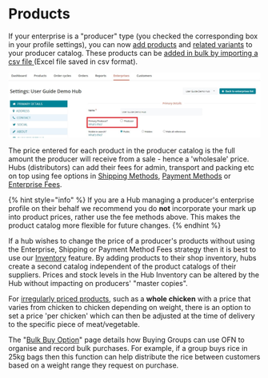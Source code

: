 # Products

If your enterprise is a "producer" type (you checked the corresponding box in your profile settings), you can now [add products](products.md) and [related variants](product-variants.md) to your producer catalog. These products can be [added in bulk by importing a csv file ](product-and-inventory-import.md)(Excel file saved in csv format).

![](../../.gitbook/assets/producer.jpg)

The price entered for each product in the producer catalog is the full amount the producer will receive from a sale - hence a 'wholesale' price. Hubs (distributors) can add their fees for admin, transport and packing etc on top using fee options in [Shipping Methods](../shopfront/shipping-methods.md), [Payment Methods](../shopfront/payment-methods.md) or [Enterprise Fees](../shopfront/enterprise-fees.md).

{% hint style="info" %}
If you are a Hub managing a producer's enterprise profile on their behalf we recommend you do **not** incorporate your mark up into product prices, rather use the fee methods above.  This makes the product catalog more flexible for future changes.
{% endhint %}

If a hub wishes to change the price of a producer's products without using the Enterprise, Shipping or Payment Method Fees strategy then it is best to use our [Inventory](inventory-tool.md) feature. By adding products to their shop inventory, hubs create a second catalog independent of the product catalogs of their suppliers. Prices and stock levels in the Hub Inventory can be altered by the Hub without impacting on producers' "master copies".&#x20;

For [irregularly priced products](pricing-irregular-items-kg.md), such as a **whole chicken** with a price that varies from chicken to chicken depending on weight, there is an option to set a price 'per chicken' which can then be adjusted at the time of delivery to the specific piece of meat/vegetable.

The "[Bulk Buy Option](group-buy-for-bulk-ordering.md)" page details how Buying Groups can use OFN to organise and record bulk purchases.  For example, if a group buys rice in 25kg bags then this function can help distribute the rice between customers based on a weight range they request on purchase.&#x20;
